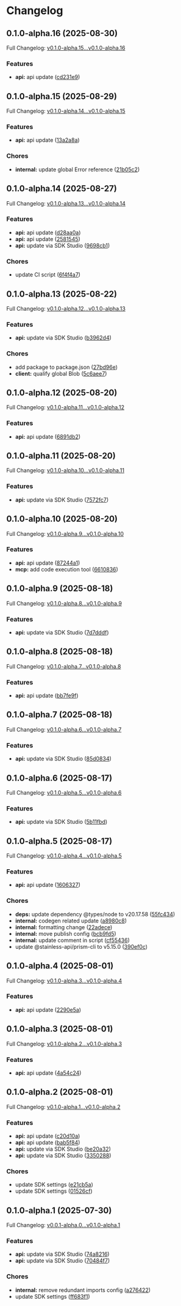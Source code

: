 # Changelog

## 0.1.0-alpha.16 (2025-08-30)

Full Changelog: [v0.1.0-alpha.15...v0.1.0-alpha.16](https://github.com/flowrapp/typescript-sdk/compare/v0.1.0-alpha.15...v0.1.0-alpha.16)

### Features

* **api:** api update ([cd231e9](https://github.com/flowrapp/typescript-sdk/commit/cd231e99e5ce86bad0cdd8ea471167e3f47d3988))

## 0.1.0-alpha.15 (2025-08-29)

Full Changelog: [v0.1.0-alpha.14...v0.1.0-alpha.15](https://github.com/flowrapp/typescript-sdk/compare/v0.1.0-alpha.14...v0.1.0-alpha.15)

### Features

* **api:** api update ([13a2a8a](https://github.com/flowrapp/typescript-sdk/commit/13a2a8af6bd9a6b4e3468de0dff6f63dbf849e40))


### Chores

* **internal:** update global Error reference ([21b05c2](https://github.com/flowrapp/typescript-sdk/commit/21b05c2098717357d81aeb91f53f48b3146981ff))

## 0.1.0-alpha.14 (2025-08-27)

Full Changelog: [v0.1.0-alpha.13...v0.1.0-alpha.14](https://github.com/flowrapp/typescript-sdk/compare/v0.1.0-alpha.13...v0.1.0-alpha.14)

### Features

* **api:** api update ([d28aa0a](https://github.com/flowrapp/typescript-sdk/commit/d28aa0ad5108b2805953e512743287c134f46d0e))
* **api:** api update ([2581545](https://github.com/flowrapp/typescript-sdk/commit/258154503c82f7f5d1b47f0107a6535291b45864))
* **api:** update via SDK Studio ([9698cb1](https://github.com/flowrapp/typescript-sdk/commit/9698cb1cbe315878cdd43a241bb2312318ad55ce))


### Chores

* update CI script ([6f4f4a7](https://github.com/flowrapp/typescript-sdk/commit/6f4f4a7d71155b3e4ea4b9711f91f328e3e14c80))

## 0.1.0-alpha.13 (2025-08-22)

Full Changelog: [v0.1.0-alpha.12...v0.1.0-alpha.13](https://github.com/flowrapp/typescript-sdk/compare/v0.1.0-alpha.12...v0.1.0-alpha.13)

### Features

* **api:** update via SDK Studio ([b3962d4](https://github.com/flowrapp/typescript-sdk/commit/b3962d4673fdc829aef947c5c3d503f50218c327))


### Chores

* add package to package.json ([27bd96e](https://github.com/flowrapp/typescript-sdk/commit/27bd96eca71bc1a6c81042f077eed47cece42e5f))
* **client:** qualify global Blob ([5c6aee7](https://github.com/flowrapp/typescript-sdk/commit/5c6aee754b766718ffababa0c08cc132b62e9297))

## 0.1.0-alpha.12 (2025-08-20)

Full Changelog: [v0.1.0-alpha.11...v0.1.0-alpha.12](https://github.com/flowrapp/typescript-sdk/compare/v0.1.0-alpha.11...v0.1.0-alpha.12)

### Features

* **api:** api update ([6891db2](https://github.com/flowrapp/typescript-sdk/commit/6891db27d7d55de0d6ff951eab2c0913d44203a5))

## 0.1.0-alpha.11 (2025-08-20)

Full Changelog: [v0.1.0-alpha.10...v0.1.0-alpha.11](https://github.com/flowrapp/typescript-sdk/compare/v0.1.0-alpha.10...v0.1.0-alpha.11)

### Features

* **api:** update via SDK Studio ([7572fc7](https://github.com/flowrapp/typescript-sdk/commit/7572fc70323e696618c9dbb4ee1a24ef7904bc12))

## 0.1.0-alpha.10 (2025-08-20)

Full Changelog: [v0.1.0-alpha.9...v0.1.0-alpha.10](https://github.com/flowrapp/typescript-sdk/compare/v0.1.0-alpha.9...v0.1.0-alpha.10)

### Features

* **api:** api update ([87244a1](https://github.com/flowrapp/typescript-sdk/commit/87244a1899c9fa971560fe518a1c9bc694db622d))
* **mcp:** add code execution tool ([6610836](https://github.com/flowrapp/typescript-sdk/commit/661083695bb56b5144071feef2c43a832b3b4a73))

## 0.1.0-alpha.9 (2025-08-18)

Full Changelog: [v0.1.0-alpha.8...v0.1.0-alpha.9](https://github.com/flowrapp/typescript-sdk/compare/v0.1.0-alpha.8...v0.1.0-alpha.9)

### Features

* **api:** update via SDK Studio ([7d7dddf](https://github.com/flowrapp/typescript-sdk/commit/7d7dddfd0a20fdd463136f2d76df12fee3a89998))

## 0.1.0-alpha.8 (2025-08-18)

Full Changelog: [v0.1.0-alpha.7...v0.1.0-alpha.8](https://github.com/flowrapp/typescript-sdk/compare/v0.1.0-alpha.7...v0.1.0-alpha.8)

### Features

* **api:** api update ([bb7fe9f](https://github.com/flowrapp/typescript-sdk/commit/bb7fe9f4f42cfbc97b67eb2821e36df74eec2fce))

## 0.1.0-alpha.7 (2025-08-18)

Full Changelog: [v0.1.0-alpha.6...v0.1.0-alpha.7](https://github.com/flowrapp/typescript-sdk/compare/v0.1.0-alpha.6...v0.1.0-alpha.7)

### Features

* **api:** update via SDK Studio ([85d0834](https://github.com/flowrapp/typescript-sdk/commit/85d0834c442f3e56601b4fc88e0219b776ed7ed8))

## 0.1.0-alpha.6 (2025-08-17)

Full Changelog: [v0.1.0-alpha.5...v0.1.0-alpha.6](https://github.com/flowrapp/typescript-sdk/compare/v0.1.0-alpha.5...v0.1.0-alpha.6)

### Features

* **api:** update via SDK Studio ([5b11fbd](https://github.com/flowrapp/typescript-sdk/commit/5b11fbd6a8ea0853691c499b2044542884505472))

## 0.1.0-alpha.5 (2025-08-17)

Full Changelog: [v0.1.0-alpha.4...v0.1.0-alpha.5](https://github.com/flowrapp/typescript-sdk/compare/v0.1.0-alpha.4...v0.1.0-alpha.5)

### Features

* **api:** api update ([1606327](https://github.com/flowrapp/typescript-sdk/commit/160632736801621e7117e50c71177ef46abce691))


### Chores

* **deps:** update dependency @types/node to v20.17.58 ([55fc434](https://github.com/flowrapp/typescript-sdk/commit/55fc43467e3ca8762c27238c5cac3bb151136a92))
* **internal:** codegen related update ([a8980c8](https://github.com/flowrapp/typescript-sdk/commit/a8980c822378027f161bc711d296fc2bae139833))
* **internal:** formatting change ([22adece](https://github.com/flowrapp/typescript-sdk/commit/22adecea2f0b2302feb34837aa03fc16562ac7d7))
* **internal:** move publish config ([bcb9fd5](https://github.com/flowrapp/typescript-sdk/commit/bcb9fd565430062be1b61ca983a17a1842e30010))
* **internal:** update comment in script ([cf55436](https://github.com/flowrapp/typescript-sdk/commit/cf55436b6a84682a11de7721ea1d5fbdc6325848))
* update @stainless-api/prism-cli to v5.15.0 ([390ef0c](https://github.com/flowrapp/typescript-sdk/commit/390ef0cea4a184336887a62be2f4e5366241b7fb))

## 0.1.0-alpha.4 (2025-08-01)

Full Changelog: [v0.1.0-alpha.3...v0.1.0-alpha.4](https://github.com/flowrapp/typescript-sdk/compare/v0.1.0-alpha.3...v0.1.0-alpha.4)

### Features

* **api:** api update ([2290e5a](https://github.com/flowrapp/typescript-sdk/commit/2290e5ae413cdb7437f6ff9e089be634ee15969e))

## 0.1.0-alpha.3 (2025-08-01)

Full Changelog: [v0.1.0-alpha.2...v0.1.0-alpha.3](https://github.com/flowrapp/typescript-sdk/compare/v0.1.0-alpha.2...v0.1.0-alpha.3)

### Features

* **api:** api update ([4a54c24](https://github.com/flowrapp/typescript-sdk/commit/4a54c24092fe91e642912de4104d2c285fec4865))

## 0.1.0-alpha.2 (2025-08-01)

Full Changelog: [v0.1.0-alpha.1...v0.1.0-alpha.2](https://github.com/flowrapp/typescript-sdk/compare/v0.1.0-alpha.1...v0.1.0-alpha.2)

### Features

* **api:** api update ([c20d10a](https://github.com/flowrapp/typescript-sdk/commit/c20d10ace5b47c847e44e30fd6d5ccc5b8c3c5ef))
* **api:** api update ([bab5f84](https://github.com/flowrapp/typescript-sdk/commit/bab5f84a3dbcde33b9a835cbf90ed0e20dc993f4))
* **api:** update via SDK Studio ([be20a32](https://github.com/flowrapp/typescript-sdk/commit/be20a3257268f530ad862b9df3cd6b3b71eed372))
* **api:** update via SDK Studio ([3350288](https://github.com/flowrapp/typescript-sdk/commit/3350288cc0f02e362b7575057bdc2458d95f4860))


### Chores

* update SDK settings ([e21cb5a](https://github.com/flowrapp/typescript-sdk/commit/e21cb5a5da20e16a91c4c09f2bc57a8ec0e59f13))
* update SDK settings ([01526cf](https://github.com/flowrapp/typescript-sdk/commit/01526cf524ed33cdce339d2dc483754645e23750))

## 0.1.0-alpha.1 (2025-07-30)

Full Changelog: [v0.0.1-alpha.0...v0.1.0-alpha.1](https://github.com/flowrapp/typescript-sdk/compare/v0.0.1-alpha.0...v0.1.0-alpha.1)

### Features

* **api:** update via SDK Studio ([74a8216](https://github.com/flowrapp/typescript-sdk/commit/74a8216745f6c55913bd5ba839de666d0150719d))
* **api:** update via SDK Studio ([70484f7](https://github.com/flowrapp/typescript-sdk/commit/70484f7514d2cbf9d90f1197fa5e3e0b4b6143b1))


### Chores

* **internal:** remove redundant imports config ([a276422](https://github.com/flowrapp/typescript-sdk/commit/a2764225119a21756be38020563135ae7414c77b))
* update SDK settings ([ff683f1](https://github.com/flowrapp/typescript-sdk/commit/ff683f1f6b003944442e81dac888ef8ffb8caebd))

